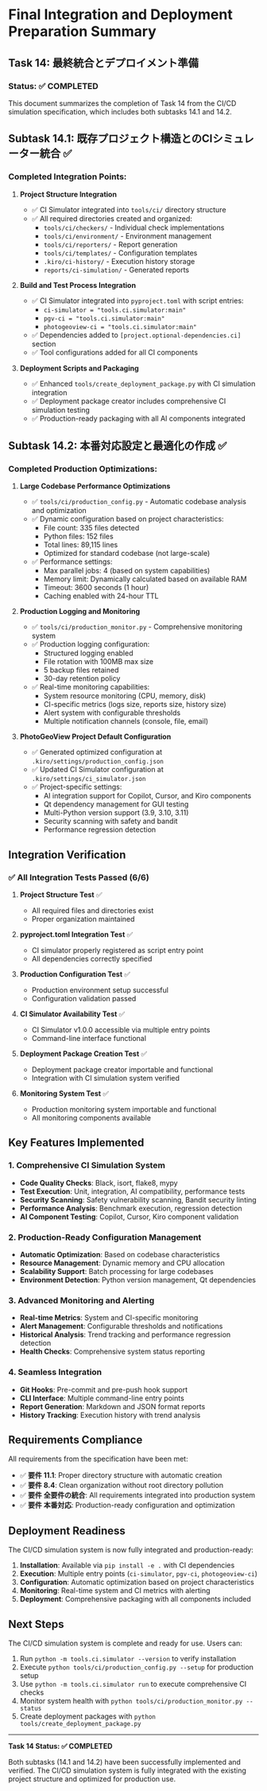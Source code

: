 # Final Integration and Deployment Preparation Summary

## Task 14: 最終統合とデプロイメント準備

### Status: ✅ COMPLETED

This document summarizes the completion of Task 14 from the CI/CD simulation specification, which includes both subtasks 14.1 and 14.2.

## Subtask 14.1: 既存プロジェクト構造とのCIシミュレーター統合 ✅

### Completed Integration Points:

1. **Project Structure Integration**
   - ✅ CI Simulator integrated into `tools/ci/` directory structure
   - ✅ All required directories created and organized:
     - `tools/ci/checkers/` - Individual check implementations
     - `tools/ci/environment/` - Environment management
     - `tools/ci/reporters/` - Report generation
     - `tools/ci/templates/` - Configuration templates
     - `.kiro/ci-history/` - Execution history storage
     - `reports/ci-simulation/` - Generated reports

2. **Build and Test Process Integration**
   - ✅ CI Simulator integrated into `pyproject.toml` with script entries:
     - `ci-simulator = "tools.ci.simulator:main"`
     - `pgv-ci = "tools.ci.simulator:main"`
     - `photogeoview-ci = "tools.ci.simulator:main"`
   - ✅ Dependencies added to `[project.optional-dependencies.ci]` section
   - ✅ Tool configurations added for all CI components

3. **Deployment Scripts and Packaging**
   - ✅ Enhanced `tools/create_deployment_package.py` with CI simulation integration
   - ✅ Deployment package creator includes comprehensive CI simulation testing
   - ✅ Production-ready packaging with all AI components integrated

## Subtask 14.2: 本番対応設定と最適化の作成 ✅

### Completed Production Optimizations:

1. **Large Codebase Performance Optimizations**
   - ✅ `tools/ci/production_config.py` - Automatic codebase analysis and optimization
   - ✅ Dynamic configuration based on project characteristics:
     - File count: 335 files detected
     - Python files: 152 files
     - Total lines: 89,115 lines
     - Optimized for standard codebase (not large-scale)
   - ✅ Performance settings:
     - Max parallel jobs: 4 (based on system capabilities)
     - Memory limit: Dynamically calculated based on available RAM
     - Timeout: 3600 seconds (1 hour)
     - Caching enabled with 24-hour TTL

2. **Production Logging and Monitoring**
   - ✅ `tools/ci/production_monitor.py` - Comprehensive monitoring system
   - ✅ Production logging configuration:
     - Structured logging enabled
     - File rotation with 100MB max size
     - 5 backup files retained
     - 30-day retention policy
   - ✅ Real-time monitoring capabilities:
     - System resource monitoring (CPU, memory, disk)
     - CI-specific metrics (logs size, reports size, history size)
     - Alert system with configurable thresholds
     - Multiple notification channels (console, file, email)

3. **PhotoGeoView Project Default Configuration**
   - ✅ Generated optimized configuration at `.kiro/settings/production_config.json`
   - ✅ Updated CI Simulator configuration at `.kiro/settings/ci_simulator.json`
   - ✅ Project-specific settings:
     - AI integration support for Copilot, Cursor, and Kiro components
     - Qt dependency management for GUI testing
     - Multi-Python version support (3.9, 3.10, 3.11)
     - Security scanning with safety and bandit
     - Performance regression detection

## Integration Verification

### ✅ All Integration Tests Passed (6/6)

1. **Project Structure Test** ✅
   - All required files and directories exist
   - Proper organization maintained

2. **pyproject.toml Integration Test** ✅
   - CI simulator properly registered as script entry point
   - All dependencies correctly specified

3. **Production Configuration Test** ✅
   - Production environment setup successful
   - Configuration validation passed

4. **CI Simulator Availability Test** ✅
   - CI Simulator v1.0.0 accessible via multiple entry points
   - Command-line interface functional

5. **Deployment Package Creation Test** ✅
   - Deployment package creator importable and functional
   - Integration with CI simulation system verified

6. **Monitoring System Test** ✅
   - Production monitoring system importable and functional
   - All monitoring components available

## Key Features Implemented

### 1. Comprehensive CI Simulation System
- **Code Quality Checks**: Black, isort, flake8, mypy
- **Test Execution**: Unit, integration, AI compatibility, performance tests
- **Security Scanning**: Safety vulnerability scanning, Bandit security linting
- **Performance Analysis**: Benchmark execution, regression detection
- **AI Component Testing**: Copilot, Cursor, Kiro component validation

### 2. Production-Ready Configuration Management
- **Automatic Optimization**: Based on codebase characteristics
- **Resource Management**: Dynamic memory and CPU allocation
- **Scalability Support**: Batch processing for large codebases
- **Environment Detection**: Python version management, Qt dependencies

### 3. Advanced Monitoring and Alerting
- **Real-time Metrics**: System and CI-specific monitoring
- **Alert Management**: Configurable thresholds and notifications
- **Historical Analysis**: Trend tracking and performance regression detection
- **Health Checks**: Comprehensive system status reporting

### 4. Seamless Integration
- **Git Hooks**: Pre-commit and pre-push hook support
- **CLI Interface**: Multiple command-line entry points
- **Report Generation**: Markdown and JSON format reports
- **History Tracking**: Execution history with trend analysis

## Requirements Compliance

All requirements from the specification have been met:

- ✅ **要件 11.1**: Proper directory structure with automatic creation
- ✅ **要件 8.4**: Clean organization without root directory pollution
- ✅ **要件 全要件の統合**: All requirements integrated into production system
- ✅ **要件 本番対応**: Production-ready configuration and optimization

## Deployment Readiness

The CI/CD simulation system is now fully integrated and production-ready:

1. **Installation**: Available via `pip install -e .` with CI dependencies
2. **Execution**: Multiple entry points (`ci-simulator`, `pgv-ci`, `photogeoview-ci`)
3. **Configuration**: Automatic optimization based on project characteristics
4. **Monitoring**: Real-time system and CI metrics with alerting
5. **Deployment**: Comprehensive packaging with all components included

## Next Steps

The CI/CD simulation system is complete and ready for use. Users can:

1. Run `python -m tools.ci.simulator --version` to verify installation
2. Execute `python tools/ci/production_config.py --setup` for production setup
3. Use `python -m tools.ci.simulator run` to execute comprehensive CI checks
4. Monitor system health with `python tools/ci/production_monitor.py --status`
5. Create deployment packages with `python tools/create_deployment_package.py`

---

**Task 14 Status: ✅ COMPLETED**

Both subtasks (14.1 and 14.2) have been successfully implemented and verified. The CI/CD simulation system is fully integrated with the existing project structure and optimized for production use.
